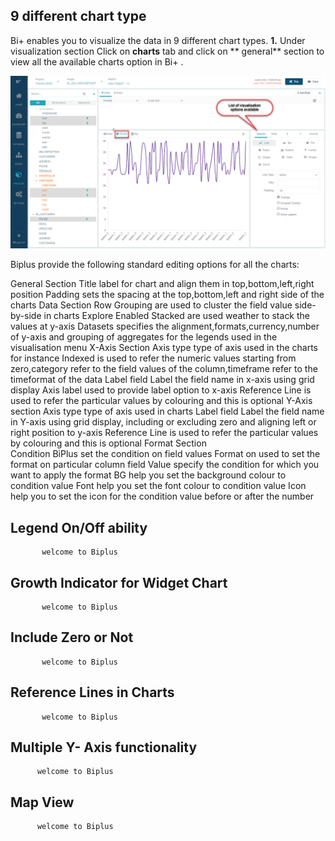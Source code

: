 ## 9 different chart type

Bi+ enables you to visualize the data in 9 different chart types.
**1.** Under visualization section Click on **charts** tab and click on ** general** section to view all the available charts option in Bi+ .

![enter image description here](https://raw.githubusercontent.com/sv18042016/fp1/3710ac3eed2b9f9c4f8cee76118256359b3e83cc/images/charts.png)

Biplus provide the following standard editing options for all the charts:

General Section
Title label for chart and align them in top,bottom,left,right position 
Padding sets the spacing at the top,bottom,left and right side of the charts
Data Section
Row Grouping are used to cluster the field value side-by-side in charts
Explore Enabled 
Stacked are used weather to stack the values at y-axis 
Datasets specifies the alignment,formats,currency,number of y-axis and grouping of aggregates for the legends used in the visualisation menu
 X-Axis Section
Axis type type of axis used in the charts for instance Indexed is used to refer the numeric values starting from zero,category refer to the field values of the column,timeframe refer to the timeformat of the data
Label field Label the field name in x-axis using grid display
Axis label used to provide label option to x-axis
Reference Line is used to refer the particular values by colouring and this is optional
Y-Axis section
Axis type type of axis used in charts
Label field Label the field name in Y-axis using grid display, including or excluding zero and aligning left or right position to y-axis
Reference Line is used to refer the particular values by colouring and this is optional
Format Section      
Condition BiPlus set the condition on field values
Format on used to set the format on particular column field
Value  specify the condition for which you want to apply the format
BG help you set the background colour to condition value
Font help you set the font colour to condition value
Icon help you to set the icon for the condition value before or after the number


## Legend On/Off ability

           welcome to Biplus  

## Growth Indicator for Widget Chart

           welcome to Biplus

## Include Zero or Not

           welcome to Biplus

## Reference Lines in Charts

           welcome to Biplus

## Multiple Y- Axis functionality

          welcome to Biplus

## Map View

          welcome to Biplus

<!--stackedit_data:
eyJoaXN0b3J5IjpbMzg1NTgzNzgwXX0=
-->